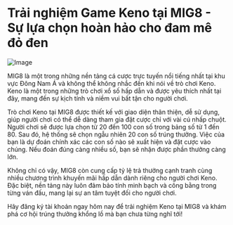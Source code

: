 # Trải nghiệm Game Keno tại MIG8 - Sự lựa chọn hoàn hảo cho đam mê đỏ đen

![Image](https://github.com/user-attachments/assets/bd51ea9f-0666-407b-a7a7-98ead6de688c)

MIG8 là một trong những nền tảng cá cược trực tuyến nổi tiếng nhất tại khu vực Đông Nam Á và không thể không nhắc đến khi nói về trò chơi Keno. Keno là một trong những trò chơi xổ số hấp dẫn và được yêu thích nhất tại đây, mang đến sự kịch tính và niềm vui bất tận cho người chơi.

Trò chơi Keno tại MIG8 được thiết kế với giao diện thân thiện, dễ sử dụng, giúp người chơi có thể dễ dàng tham gia đặt cược chỉ với vài cú nhấp chuột. Người chơi sẽ được lựa chọn từ 20 đến 100 con số trong bảng số từ 1 đến 80. Sau đó, hệ thống sẽ chọn ngẫu nhiên 20 con số trúng thưởng. Việc của bạn là dự đoán chính xác các con số nào sẽ xuất hiện và đặt cược vào chúng. Nếu đoán đúng càng nhiều số, bạn sẽ nhận được phần thưởng càng lớn.

Không chỉ có vậy, MIG8 còn cung cấp tỷ lệ trả thưởng cạnh tranh cùng nhiều chương trình khuyến mãi hấp dẫn dành riêng cho người chơi Keno. Đặc biệt, nền tảng này luôn đảm bảo tính minh bạch và công bằng trong từng ván đấu, mang lại sự an tâm tuyệt đối cho người chơi.

Hãy đăng ký tài khoản ngay hôm nay để trải nghiệm Keno tại MIG8 và khám phá cơ hội trúng thưởng khổng lồ mà bạn chưa từng nghĩ tới!